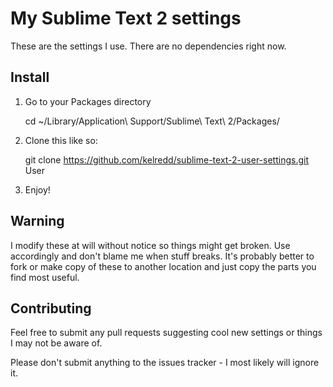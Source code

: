 # My Sublime Text 2 settings

These are the settings I use.  There are no dependencies right now.

## Install

1. Go to your Packages directory

	cd ~/Library/Application\ Support/Sublime\ Text\ 2/Packages/

2. Clone this like so:

	git clone https://github.com/kelredd/sublime-text-2-user-settings.git User

3. Enjoy!

## Warning

I modify these at will without notice so things might get broken.  Use accordingly and don't blame me when stuff breaks.  It's probably better to fork or make copy of these to another location and just copy the parts you find most useful.

## Contributing

Feel free to submit any pull requests suggesting cool new settings or things I may not be aware of.

Please don't submit anything to the issues tracker - I most likely will ignore it.
